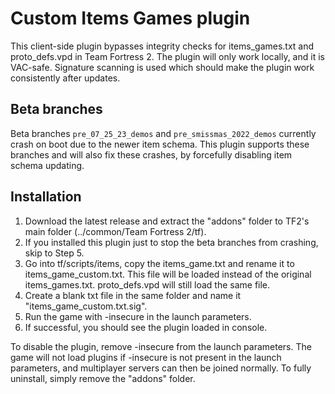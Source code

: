 # Custom Items Games plugin
This client-side plugin bypasses integrity checks for items_games.txt and proto_defs.vpd in Team Fortress 2. The plugin will only work locally, and it is VAC-safe. Signature scanning is used which should make the plugin work consistently after updates.

## Beta branches
Beta branches `pre_07_25_23_demos` and `pre_smissmas_2022_demos` currently crash on boot due to the newer item schema. This plugin supports these branches and will also fix these crashes, by forcefully disabling item schema updating.

## Installation
1. Download the latest release and extract the "addons" folder to TF2's main folder (../common/Team Fortress 2/tf).
2. If you installed this plugin just to stop the beta branches from crashing, skip to Step 5.
3. Go into tf/scripts/items, copy the items_game.txt and rename it to items_game_custom.txt. This file will be loaded instead of the original items_games.txt. proto_defs.vpd will still load the same file.
4. Create a blank txt file in the same folder and name it "items_game_custom.txt.sig".
5. Run the game with -insecure in the launch parameters.
6. If successful, you should see the plugin loaded in console.

To disable the plugin, remove -insecure from the launch parameters. The game will not load plugins if -insecure is not present in the launch parameters, and multiplayer servers can then be joined normally. To fully uninstall, simply remove the "addons" folder.